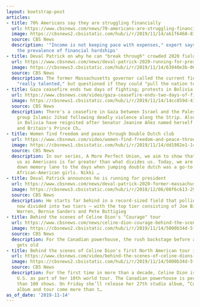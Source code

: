 ```yaml
---
layout: bootstrap-post
articles:
- title: 70% Americans say they are struggling financially
  url: https://www.cbsnews.com/news/70-americans-are-struggling-financially/
  image: https://cbsnews2.cbsistatic.com/hub/i/r/2019/11/14/ab1f6468-81f7-48b6-9e2b-a53788cef808/thumbnail/1200x630/a5f3924f6a4883f2408c3bbefa6a19f3/rtr3fjxs-1.jpg
  source: CBS News
  description: '"Income is not keeping pace with expenses," expert says in noting
    the prevalence of financial hardships'
- title: Deval Patrick on why he can "break through" crowded 2020 field
  url: https://www.cbsnews.com/news/deval-patrick-2020-running-for-president-former-massachusetts-governor-on-why-he-can-break-through-crowded-2020-field/
  image: https://cbsnews3.cbsistatic.com/hub/i/r/2019/11/14/63940e3b-007a-46a4-a806-10b2ffba6943/thumbnail/1200x630/4936c3281b4dba3740a7cb12450a3454/1114-ctm-campaign2020-patrick-1977117-640x360.jpg
  source: CBS News
  description: The former Massachusetts governor called the current field of Democrats
    "really talented," but questioned if they could "pull the nation together"
- title: Gaza ceasefire ends two days of fighting; protests in Bolivia reignite
  url: https://www.cbsnews.com/video/gaza-ceasefire-ends-two-days-of-fighting-protests-in-bolivia-reignite/
  image: https://cbsnews1.cbsistatic.com/hub/i/r/2019/11/14/14cc859d-41f0-48b8-b48b-619f80c10d6f/thumbnail/1200x630/081f885216c21da7722d624984c3a659/1114-cbsnam-gazaceasefire-1977154-640x360.jpg
  source: CBS News
  description: There's a ceasefire in Gaza between Israel and the Palestinian militant
    group Islamic Jihad following deadly violence along the Strip. Also, protests
    in Bolivia have reignited after Senator Jeanine Añez named herself interim president,
    and Britain's Prince Ch…
- title: Women find freedom and peace through Double Dutch club
  url: https://www.cbsnews.com/video/women-find-freedom-and-peace-through-double-dutch-club/
  image: https://cbsnews1.cbsistatic.com/hub/i/r/2019/11/14/dd1982e1-14f0-4de3-ac76-278e6cd5a616/thumbnail/1200x630/cae010e5ebb010e3e9e791800a833cb8/1114-ctm-doubledutch-batiste-1977147-640x360.jpg
  source: CBS News
  description: In our series, A More Perfect Union, we aim to show that what unites
    us as Americans is far greater than what divides us. Today, we are taking a trip
    down memory lane to the days when jumping double dutch was a go-to pastime for
    African-American girls. Nikki …
- title: Deval Patrick announces he is running for president
  url: https://www.cbsnews.com/news/deval-patrick-2020-former-massachusetts-governor-announces-he-is-running-for-president-today/
  image: https://cbsnews3.cbsistatic.com/hub/i/r/2018/12/06/08f6c613-296a-41ff-964b-42134d931b17/thumbnail/1200x630g2/84639fce5d97946a4e9a9d3dbf21a6c4/gettyimages-511717382.jpg
  source: CBS News
  description: He starts far behind in a record-sized field that polling shows is
    now divided into two tiers — with the top tier consisting of Joe Biden​, Elizabeth
    Warren​, Bernie Sanders​ and Pete Buttigieg​
- title: Behind the scenes of Celine Dion's "Courage" tour
  url: https://www.cbsnews.com/news/celine-dion-courage-behind-the-scenes-of-first-north-american-tour-in-over-a-decade/
  image: https://cbsnews2.cbsistatic.com/hub/i/r/2019/11/14/5000b34d-5f98-4bec-8384-d7fa468fd9ed/thumbnail/1200x630/66cc472762987f3ebc1f01fa4174942f/1114-ctm-celinedion-king-1977136-640x360.jpg
  source: CBS News
  description: For the Canadian powerhouse, the rush backstage before a big show never
    gets old
- title: Behind the scenes of Celine Dion's first North American tour in over a decade
  url: https://www.cbsnews.com/video/behind-the-scenes-of-celine-dions-first-north-american-tour-in-over-a-decade/
  image: https://cbsnews2.cbsistatic.com/hub/i/r/2019/11/14/5000b34d-5f98-4bec-8384-d7fa468fd9ed/thumbnail/1200x630/66cc472762987f3ebc1f01fa4174942f/1114-ctm-celinedion-king-1977136-640x360.jpg
  source: CBS News
  description: For the first time in more than a decade, Celine Dion is touring the
    U.S. as part of her 10th world tour. The Canadian powerhouse is performing more
    than 100 shows. On Friday she’ll release her 27th studio album, “Courage.” The
    album and tour come more than t…
as_of_date: '2019-11-14'
---
```


